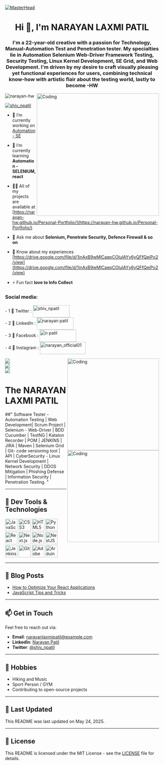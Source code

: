 [![MasterHead](https://techbullion.com/wp-content/uploads/2023/03/Software-Development.webp)](https://narayan-hw.github.io/Personal-Portfolio/)
<h1 align="center">Hi 👋, I'm NARAYAN LAXMI PATIL</h1>
<h3 align="center">I'm a 22-year-old creative with a passion for Technology, Manual-Automation Test and Penetration tester. My specialties lie in Automation Selenium Web-Driver Framework Testing, Security Testing, Linux Kernel Development, SE Grid, and Web Development. I'm driven by my desire to craft visually pleasing yet functional experiences for users, combining technical know-how with artistic flair about the testing world, lastly to become -HW</h3>
<img align="right" alt="Coding" width="400" src="https://github.com/NarayaN-HW/NarayaN-HW/assets/151113796/ecf9f3f0-e27e-4abf-954c-cea163545789">
<meta name="google-site-verification" content="80zNqeHdTEVKYHQogFtHz0LJ4nnQdgfUD18DOdBJmlo" />

<p align="left"> <img src="https://komarev.com/ghpvc/?username=narayan-hw&label=Profile%20views&color=0e75b6&style=flat" alt="narayan-hw" /> </p>

<p align="left"> <a href="https://twitter.com/shiv_npatil" target="blank"><img src="https://img.shields.io/twitter/follow/shiv_npatil?logo=twitter&style=for-the-badge" alt="shiv_npatil" /></a> </p>

- 🔭 I’m currently working on [Automation - SE](none)

- 🌱 I’m currently learning **Automation - SELENIUM, react**

- 👨‍💻 All of my projects are available at [https://narayan-hw.github.io/Personal-Portfolio/](https://narayan-hw.github.io/Personal-Portfolio/)

- 💬 Ask me about **Selenium, Penetrate Security, Defence Firewall & so on**

- 📄 Know about my experiences [https://drive.google.com/file/d/1inAxB9wMlCaepCOluIAYy6yQFfQeiPo2/view](https://drive.google.com/file/d/1inAxB9wMlCaepCOluIAYy6yQFfQeiPo2/view)

- ⚡ Fun fact **love to Info Collect**

<h3 align="left">Social media:</h3>
<p align="left">
-  1 💬 Twitter :  <a href="https://twitter.com/shiv_npatil" target="blank"><img align="center" src="https://raw.githubusercontent.com/rahuldkjain/github-profile-readme-generator/master/src/images/icons/Social/twitter.svg" alt="shiv_npatil" height="40" width="120" /></a> </br>
-  2 💬 LinkedIn :   <a href="https://linkedin.com/in/narayan patil" target="blank"><img align="center" src="https://raw.githubusercontent.com/rahuldkjain/github-profile-readme-generator/master/src/images/icons/Social/linked-in-alt.svg" alt="narayan patil" height="40" width="120" /></a> </br>
-  3 💬 Facebook :  <a href="https://fb.com/n patil" target="blank"><img align="center" src="https://raw.githubusercontent.com/rahuldkjain/github-profile-readme-generator/master/src/images/icons/Social/facebook.svg" alt="n patil" height="40" width="120"" /></a> </br>
-  4 💬 Instagram :  <a href="https://instagram.com/narayan_official01" target="blank"><img align="center" src="https://raw.githubusercontent.com/rahuldkjain/github-profile-readme-generator/master/src/images/icons/Social/instagram.svg" alt="narayan_official01" height="40" width="150" /></a>
</p>

<img align="right" alt="Coding" width="300" src="https://github.com/NarayaN-HW/NarayaN-HW/assets/151113796/fb0a1c98-8680-4ccc-a18e-e13d74e2829e">

 ![](https://github-readme-stats.vercel.app/api?username=Narayan-hw&theme=yeblu&hide_border=false&include_all_commits=true&count_private=true) <br/>
![](https://github-readme-streak-stats.herokuapp.com/?user=Narayan-hw&theme=yeblu&hide_border=false)<br/>
![](https://github-readme-stats.vercel.app/api/top-langs/?username=Narayan-hw&theme=yeblu&hide_border=false&include_all_commits=true&count_private=true&layout=compact)
<img align="right" alt="Coding" width="300" src="https://github.com/NarayaN-HW/NarayaN-HW/assets/151113796/0972c5e1-6f5d-48c6-a0b6-f7c07e54fcd5">

# The **NARAYAN LAXMI PATIL** </br>
##"    Software Tester - Automation Testing | Web Development| Scrum Project | Selenium - Web-Driver | BDD Cucumber | TestNG | Katalon Recorder | POM | JENKINS | JIRA | Maven | Selenium Grid | Git- code versioning tool | API | CyberSecurity - Linux Kernel Development | Network Security | DDOS Mitigation | Phishing Defense | Information Security | Penetration Testing.    "

---

## 🧰 Dev Tools & Technologies

<p align="left">
  <img src="https://cdn.jsdelivr.net/gh/devicons/devicon/icons/javascript/javascript-original.svg" height="40" alt="JavaScript">
  <img src="https://cdn.jsdelivr.net/gh/devicons/devicon/icons/css3/css3-original.svg" height="40" alt="CSS3">
  <img src="https://cdn.jsdelivr.net/gh/devicons/devicon/icons/html5/html5-original.svg" height="40" alt="HTML5">
  <img src="https://cdn.jsdelivr.net/gh/devicons/devicon/icons/python/python-original.svg" height="40" alt="Python">
  <img src="https://cdn.jsdelivr.net/gh/devicons/devicon/icons/react/react-original.svg" height="40" alt="React">
  <img src="https://cdn.jsdelivr.net/gh/devicons/devicon/icons/nextjs/nextjs-original.svg" height="40" alt="Next.js">
  <img src="https://cdn.jsdelivr.net/gh/devicons/devicon/icons/nodejs/nodejs-original.svg" height="40" alt="Node.js">
  <img src="https://cdn.jsdelivr.net/gh/devicons/devicon/icons/nestjs/nestjs-plain.svg" height="40" alt="NestJS">
  <img src="https://www.vectorlogo.zone/logos/jenkins/jenkins-icon.svg" height="40" alt="Jenkins">
  <img src="https://www.vectorlogo.zone/logos/git-scm/git-scm-icon.svg" height="40" alt="Git">
  <img src="https://www.vectorlogo.zone/logos/adobe_illustrator/adobe_illustrator-icon.svg" height="40" alt="Adobe Illustrator">
  <img src="https://www.vectorlogo.zone/logos/arduino/arduino-icon.svg" height="40" alt="Arduino">
</p>

---

## 📝 Blog Posts

- [How to Optimize Your React Applications](#)
- [JavaScript Tips and Tricks](#)

---

## 📫 Get in Touch

Feel free to reach out via:

- **Email**: [narayanlaxmipatil@example.com](mailto:narayanlaxmipatil@email.com)
- **LinkedIn**: [Narayan Patil](https://linkedin.com/in/narayan-patil)
- **Twitter**: [@shiv_npatil](https://twitter.com/shiv_npatil)

---

## 🎨 Hobbies

- Hiking and Music
- Sport Person / GYM
- Contributing to open-source projects

---

## 🔄 Last Updated

This README was last updated on May 24, 2025.

---

## 📝 License

This README is licensed under the MIT License - see the [LICENSE](LICENSE) file for details.
